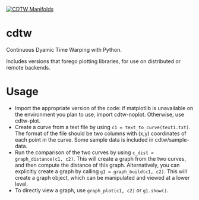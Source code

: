 <a href="databricks.com"><img src="https://i.imgur.com/X4irUJs.png" title="CDTW Manifolds"></a>

# cdtw
Continuous Dyamic Time Warping with Python.
 
Includes versions that forego plotting libraries, for use on distributed or remote backends.

# Usage
 - Import the appropriate version of the code: if matplotlib is unavailable on the environment you plan to use, import cdtw-noplot. Otherwise, use cdtw-plot.
 - Create a curve from a text file by using `c1 = text_to_curve(text1.txt)`. The format of the file should be two columns with (x,y) coordinates of each point in the curve. Some sample data is included in cdtw/sample-data.
 - Run the comparison of the two curves by using `c_dist = graph_distance(c1, c2)`. This will create a graph from the two curves, and then compute the distance of this graph. Alternatively, you can explicitly create a graph by calling `g1 = graph_build(c1, c2)`. This will create a graph object, which can be manipulated and viewed at a lower level.
 - To directly view a graph, use `graph_plot(c1, c2)` or `g1.show()`.
